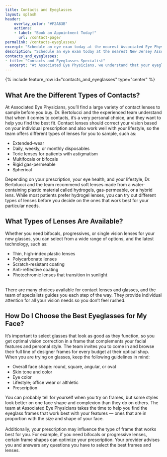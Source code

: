 ```yaml
---
title: Contacts and Eyeglasses
layout: splash
header:
    overlay_color: "#F2A83B"
    actions:
    - label: "Book an Appointment Today!"
      url: /contact-page/
permalink: /contacts-eyeglasses/
excerpt: "Schedule an eye exam today at the nearest Associated Eye Physicians office to update your eyeglasses or contact prescriptions."
description: "Schedule an eye exam today at the nearest New Jersey Associated Eye Physicians office to update your eyeglasses or contact prescriptions."
contacts_and_eyeglasses:
- title: "Contacts and Eyeglasses Specialist"
  excerpt: "At Associated Eye Physicians, we understand that your eyeglasses should not only provide clear vision but also reflect your personal style. That's why our experienced team of ophthalmologists and optometrists offers a diverse selection of frames in our optical shop. We also provide the opportunity to try different contact lenses to find the perfect fit for your vision and comfort."
---
```


{% include feature_row id="contacts_and_eyeglasses" type="center" %}

<div class="faqs">
  <div class="faq">
    <h2> What Are the Different Types of Contacts? </h2>
    <p> 
    At Associated Eye Physicians, you’ll find a large variety of contact lenses to sample before you buy. Dr. Bertolucci and the experienced team understand that when it comes to contacts, it’s a very personal choice, and they want to help you find the best fit. Contact lenses should correct your vision based on your individual prescription and also work well with your lifestyle, so the team offers different types of lenses for you to sample, such as:
    <ul>
      <li> Extended-wear</li>
      <li> Daily, weekly, or monthly disposables </li>
      <li> Toric lenses for patients with astigmatism </li>
      <li> Multifocals or bifocals </li> 
      <li> Rigid gas-permeable </li>
      <li> Spherical </li>
    </ul>
    Depending on your prescription, your eye health, and your lifestyle, Dr. Bertolucci and the team recommend soft lenses made from a water-containing plastic material called hydrogels, gas-permeable, or a hybrid lens. While most patients prefer hydrogel lenses, you can try out different types of lenses before you decide on the ones that work best for your particular needs.
    </p>
  </div>

  <div class="faq">
  <h2> What Types of Lenses Are Available? </h2>
  <p>
  Whether you need bifocals, progressives, or single vision lenses for your new glasses, you can select from a wide range of options, and the latest technology, such as: <br>
  <ul>
    <li> Thin, high-index plastic lenses </li>
    <li> Polycarbonate lenses </li>
    <li> Scratch-resistant coating </li>
    <li> Anti-reflective coating </li> 
    <li> Photochromic lenses that transition in sunlight </li>
  </ul>
  <br>
  There are many choices available for contact lenses and glasses, and the team of specialists guides you each step of the way. They provide individual attention for all your vision needs so you don’t feel rushed.
  </p>
  </div>

  <div class="faq">
    <h2> How Do I Choose the Best Eyeglasses for My Face? </h2>
    <p>
    It’s important to select glasses that look as good as they function, so you get optimal vision correction in a frame that complements your facial features and personal style. The team invites you to come in and browse their full line of designer frames for every budget at their optical shop. When you are trying on glasses, keep the following guidelines in mind:
    <ul>
      <li> Overall face shape: round, square, angular, or oval </li>
      <li> Skin tone and color </li>
      <li> Eye color </li>
      <li> Lifestyle; office wear or althletic </li> 
      <li> Prescription </li>
    </ul>
    You can probably tell for yourself when you try on frames, but some styles look better on one face shape and complexion than they do on others. The team at Associated Eye Physicians takes the time to help you find the eyeglass frames that work best with your features — ones that are in proportion with the size and shape of your face.
    <br> <br>
    Additionally, your prescription may influence the type of frame that works best for you. For example, if you need bifocals or progressive lenses, certain frame shapes can optimize your prescription. Your provider advises you and answers any questions you have to select the best frames and lenses.
    </p>
  </div>
</div>